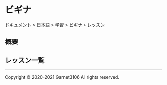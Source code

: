 # ビギナ

[ドキュメント](../../../../index.md) > [日本語](../../../index.md) > [学習](../../index.md) > [ビギナ](../index.md) > [レッスン](./index.md)

## 概要

## レッスン一覧

---

Copyright © 2020-2021 Garnet3106 All rights reserved.
